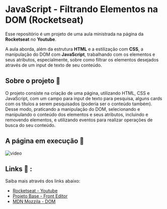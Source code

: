 # JavaScript - Filtrando Elementos na DOM (Rocketseat) 

Esse repositório é um projeto de uma aula ministrada na página da <b>Rocketseat</b> no <b>Youtube</b>.

A aula aborda, além da estrutura <b>HTML</b> e a estilização com <b>CSS</b>, a manipulação do DOM com <b>JavaScript</b>, trabalhando com os elementos e seus atributos, especialmente, sobre como filtrar os elementos desejados através de um input de texto de seu conteúdo.

## Sobre o projeto 🔎

O projeto consiste na criação de uma página, utilizando HTML, CSS e JavaScript, com um campo para input de texto para pesquisa, alguns cards com os títulos a serem pesquisados (poderia ser o conteúdo também). Desse modo, praticando a manipulação do DOM, selecionando e manipulando o conteúdo dos elementos e seus atributos, incluindo e removendo elementos, e utilizando eventos para realizar operações de busca do seu conteúdo.


## A página em execução 👀

![video](https://github.com/ContiRodrigues/js-dom-digital-piano/assets/106720974/623a29b8-f00a-4942-83da-72289e4dd580)


## Links 📒 :

<p>Saiba mais através dos links abaixo:</p>   

- [Rocketseat - Youtube](https://www.youtube.com/watch?v=p-hgFD2HJSc)
- [Projeto Base - Front Editor](https://www.fronteditor.dev/gists/730289ec360a5df166a9ad8e41c5447f/view)
- [MDN Mozzila - DOM](https://developer.mozilla.org/en-US/docs/Web/API/Document_Object_Model)
